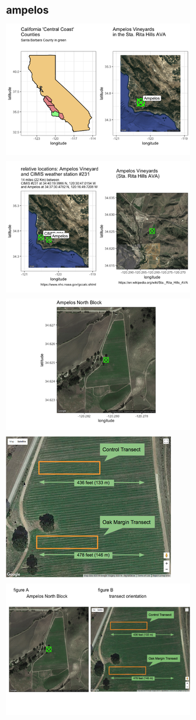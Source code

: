 ampelos
================

![](SBcounty_files/figure-markdown_github/unnamed-chunk-7-1.png)

![](SBcounty_files/figure-markdown_github/unnamed-chunk-8-1.png)

![](SBcounty_files/figure-markdown_github/unnamed-chunk-9-1.png)

![landscape](../images/transectAerial.png)

![](SBcounty_files/figure-markdown_github/unnamed-chunk-13-1.png)
